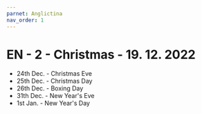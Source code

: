 ```yaml
---
parnet: Anglictina
nav_order: 1
---
```

# EN - 2 - Christmas - 19. 12. 2022
- 24th Dec. - Christmas Eve
- 25th Dec. - Christmas Day
- 26th Dec. - Boxing Day
- 31th Dec. - New Year's Eve
- 1st Jan. - New Year's Day